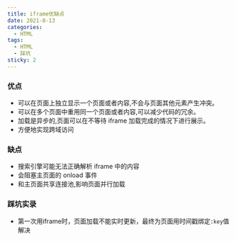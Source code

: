 ```yaml
---
title: iframe优缺点
date: 2021-8-13
categories:
  - HTML
tags:
  - HTML
  - 踩坑
sticky: 2
---
```

### 优点
- 可以在页面上独立显示一个页面或者内容,不会与页面其他元素产生冲突。
- 可以在多个页面中重用同一个页面或者内容,可以减少代码的冗余。
- 加载是异步的,页面可以在不等待 iframe 加载完成的情况下进行展示。
- 方便地实现跨域访问

### 缺点
- 搜索引擎可能无法正确解析 iframe 中的内容
- 会阻塞主页面的 onload 事件
- 和主页面共享连接池,影响页面并行加载

### 踩坑实录
- 第一次用iframe时，页面加载不能实时更新，最终为页面用时间戳绑定``:key``值解决
